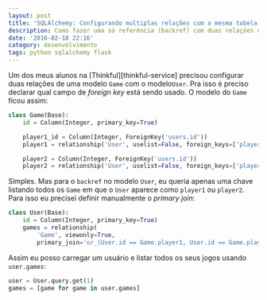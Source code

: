 ```yaml
---
layout: post
title: 'SQLAlchemy: Configurando multiplas relações com a mesma tabela'
description: Como fazer uma só referência (backref) com duas relações diferentes
date: '2016-02-18 22:16'
category: desenvolvimento
tags: python sqlalchemy flask
---
```


Um dos meus alunos na [Thinkful][thinkful-service] precisou configurar duas
relações de uma modelo `Game` com o modelo`User`. Pra isso é preciso declarar
qual campo de _foreign key_ está sendo usado. O modelo do `Game` ficou assim:

```python
class Game(Base):
    id = Column(Integer, primary_key=True)

    player1_id = Column(Integer, ForeignKey('users.id'))
    player1 = relationship('User', uselist=False, foreign_keys=['player1_id'])

    player2 = Column(Integer, ForeignKey('users.id'))
    player2 = relationship('User', uselist=False, foreign_keys=['player2_id'])
```

Simples. Mas para o `backref` no modelo `User`, eu queria apenas uma chave
listando todos os `Game` em que o `User` aparece como `player1` ou `player2`.
Para isso eu precisei definir manualmente o _primary join_:

```python
class User(Base):
    id = Column(Integer, primary_key=True)
    games = relationship(
        'Game', viewonly=True,
        primary_join='or_(User.id == Game.player1, User.id == Game.player2)')
```

Assim eu posso carregar um usuário e listar todos os seus jogos usando `user.games`:

```python
user = User.query.get(1)
games = [game for game in user.games]
```
